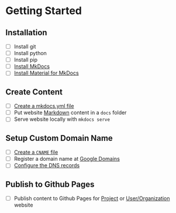 # Getting Started

## Installation

- [ ] Install git
- [ ] Install python
- [ ] Install pip
- [ ] [Install MkDocs](https://squidfunk.github.io/mkdocs-material/getting-started/#installing-mkdocs )
- [ ] [Install Material for MkDocs](https://squidfunk.github.io/mkdocs-material/getting-started/#installing-material)

## Create Content
- [ ] [Create a mkdocs.yml file](https://squidfunk.github.io/mkdocs-material/getting-started/#full-example)
- [ ] Put website [Markdown](https://github.com/adam-p/markdown-here/wiki/Markdown-Cheatsheet) content in a `docs` folder 
- [ ] Serve website locally with `mkdocs serve`

## Setup Custom Domain Name
- [ ] [Create a `CNAME` file](/dns/#cname-file)
- [ ] Register a domain name at [Google Domains](https://domains.google/)
- [ ] [Configure the DNS records](/dns/#dns-configuration)

## Publish to Github Pages
- [ ] Publish content to Github Pages for [Project](/project) or [User/Organization](/organization) website
